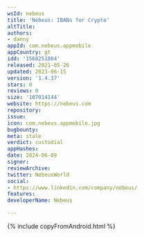 ```yaml
---
wsId: nebeus
title: 'Nebeus: IBANs for Crypto'
altTitle: 
authors:
- danny
appId: com.nebeus.appmobile
appCountry: gt
idd: '1568251064'
released: 2021-05-26
updated: 2023-06-15
version: '1.4.37'
stars: 0
reviews: 0
size: '107014144'
website: https://nebeus.com
repository: 
issue: 
icon: com.nebeus.appmobile.jpg
bugbounty: 
meta: stale
verdict: custodial
appHashes: 
date: 2024-06-09
signer: 
reviewArchive: 
twitter: NebeusWorld
social:
- https://www.linkedin.com/company/nebeus/
features: 
developerName: Nebeus

---
```


{% include copyFromAndroid.html %}
